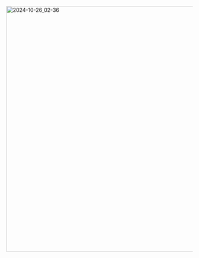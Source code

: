 <img width="664" alt="2024-10-26_02-36" src="https://github.com/user-attachments/assets/ad611551-8884-4eb4-b1ea-ea0e5976e9da">

